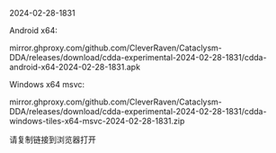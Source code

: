 2024-02-28-1831

Android x64:

mirror.ghproxy.com/github.com/CleverRaven/Cataclysm-DDA/releases/download/cdda-experimental-2024-02-28-1831/cdda-android-x64-2024-02-28-1831.apk

Windows x64 msvc:

mirror.ghproxy.com/github.com/CleverRaven/Cataclysm-DDA/releases/download/cdda-experimental-2024-02-28-1831/cdda-windows-tiles-x64-msvc-2024-02-28-1831.zip

请复制链接到浏览器打开

